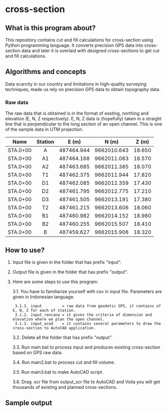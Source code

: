 # cross-section

## What is this program about?
This repository contains cut and fill calculations for cross-section using Python programming language. 
It converts precision GPS data into cross-section data and later it is overlaid with designed cross-sections to get cut and fill calculations.

## Algorithms and concepts
Data scarcity in our country and limitations in high-quality surveying techniques, made us rely on precision GPS data to obtain topography data.

### Raw data
The raw data that is obtained is in the format of easting, northing and elevation (E, N, Z respectively).
E, N, Z data is (hopefully) taken in a straight line that is perpendicular to the long section of an open channel.
This is one of the sample data in UTM projection. 

|Name|Station|E (m)|N (m)|Z (m)|
| :----:   | :----:  | :----:   | :----:   | :----: |
|STA.0+00| 	A	|487464.944	|9662010.643	|18.650|
|STA.0+00|	A1	|487464.168	|9662011.063	|18.570|
|STA.0+00|	A2	|487463.685	|9662011.385	|18.070|
|STA.0+00|	T1	|487462.375	|9662011.944	|17.820|
|STA.0+00|	D1	|487462.085	|9662012.359	|17.430|
|STA.0+00|	D2	|487461.795	|9662012.775	|17.210|
|STA.0+00|	D3	|487461.505	|9662013.191	|17.380|
|STA.0+00|	T2	|487461.215	|9662013.606	|18.060|
|STA.0+00|	B1	|487460.982	|9662014.152	|18.980|
|STA.0+00|	B2	|487460.255	|9662015.507	|18.410|
|STA.0+00|	B	|487459.627	|9662015.906	|18.320|


## How to use?
1. Input file is given in the folder that has prefix "input".
  
2. Output file is given in the folder that has prefix "output".
  
3. Here are some steps to use this program:  

	3.1. You have to familiarize yourself with csv in input file. Parameters are given in Indonesian language.
  
		3.1.1. input       	 = raw data from geodetic GPS, it contains of E, N, Z for each of station.  
		3.1.2. input_rencana = it gives the criteria of dimension and elevation where we plan the open channel.  
  		3.1.3. input_acad    = it contains several parameters to draw the cross-section to AutoCAD application.  
  
	3.2.  Delete all the folder that has prefix "output".
  
	3.3.  Run main.bat to process input and produces existing cross-section based on GPS raw data.  
  
	3.4.  Run main2.bat to process cut and fill volume.  
  
	3.5.  Run main3.bat to make AutoCAD script.  
  
	3.6.  Drag .scr file from output_scr file to AutoCAD and Voila you will get thousands of existing and planned cross-sections.  

## Sample output
